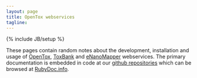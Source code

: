 ```yaml
---
layout: page
title: OpenTox webservices 
tagline: 
---
```

{% include JB/setup %}

These pages contain random notes about the development, installation and usage of [OpenTox](http://opentox.org), [ToxBank](http://toxbank.net) and [eNanoMapper](http://www.enanomapper.net) webservices. The primary documentation is embedded in code at our [github repositories](http://github.com/opentox) which can be browsed at [RubyDoc.info](http://rubydoc.info/).


